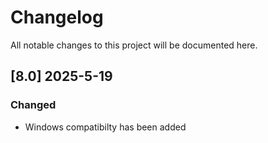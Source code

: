 # Changelog

All notable changes to this project will be documented here.

## [8.0] 2025-5-19
### Changed
- Windows compatibilty has been added
